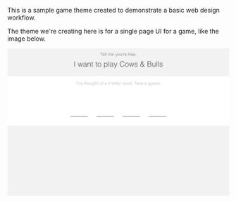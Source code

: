 This is a sample game theme created to demonstrate a basic web 
design workflow.

The theme we're creating here is for a single page UI for a game, 
like the image below.

![Game Theme Mockup](reference-image/game-theme.png)


